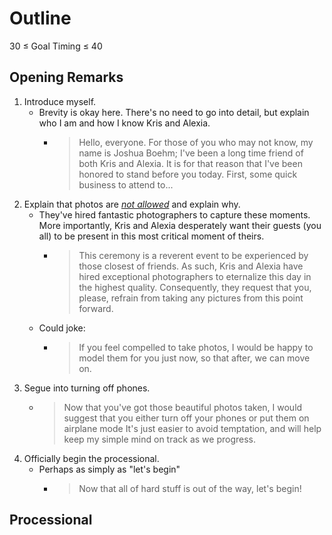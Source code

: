 # Outline

30 &le; Goal Timing &le; 40

## Opening Remarks

1. Introduce myself. 
    - Brevity is okay here. There's no need to go into detail, but explain who I am and how I know Kris and Alexia.
        - > Hello, everyone. For those of you who may not know, my name is Joshua Boehm; I've been a long time friend of both Kris and Alexia. It is for that reason that I've been honored to stand before you today. First, some quick business to attend to...
2. Explain that photos are *<u>not allowed</u>* and explain why.
    - They've hired fantastic photographers to capture these moments. More importantly, Kris and Alexia desperately want their guests (you all) to be present in this most critical moment of theirs.
        - > This ceremony is a reverent event to be experienced by those closest of friends. As such, Kris and Alexia have hired exceptional photographers to eternalize this day in the highest quality. Consequently, they request that you, please, refrain from taking any pictures from this point forward.
    - Could joke: 
        - > If you feel compelled to take photos, I would be happy to model them for you just now, so that after, we can move on.
3. Segue into turning off phones. 
    - > Now that you've got those beautiful photos taken, I would suggest that you either turn off your phones or put them on airplane mode It's just easier to avoid temptation, and will help keep my simple mind on track as we progress.
4. Officially begin the processional.
    - Perhaps as simply as "let's begin"
        - > Now that all of hard stuff is out of the way, let's begin!

## Processional


